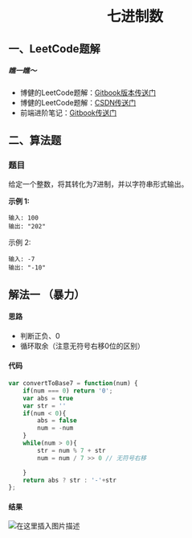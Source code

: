<!--
 * @desc:
 * @Author: 余光
 * @Email: webbj97@163.com
 * @Date: 2020-05-27 17:49:09
-->
<h1 align=center>七进制数</h1>

## 一、LeetCode题解
##### 瞧一瞧～
* 博健的LeetCode题解：[Gitbook版本传送门](https://webbj97.github.io/leetCode-Js/)
* 博健的LeetCode题解：[CSDN传送门](https://blog.csdn.net/jbj6568839z/article/details/103808459)
* 前端进阶笔记：[Gitbook传送门](https://webbj97.github.io/summary/)

## 二、算法题
### 题目

给定一个整数，将其转化为7进制，并以字符串形式输出。

**示例 1:**
```
输入: 100
输出: "202"
```
示例 2:
```
输入: -7
输出: "-10"
```
## 解法一 （暴力）

#### 思路
* 判断正负、0
* 循环取余（注意无符号右移0位的区别）
#### 代码
```js
var convertToBase7 = function(num) {
    if(num === 0) return '0';
    var abs = true
    var str = ''
    if(num < 0){
        abs = false
        num = -num
    }
    while(num > 0){
        str = num % 7 + str
        num = num / 7 >> 0 // 无符号右移

    }
    return abs ? str : '-'+str
};
```
#### 结果
![在这里插入图片描述](https://img-blog.csdnimg.cn/20200427145840442.png?x-oss-process=image/watermark,type_ZmFuZ3poZW5naGVpdGk,shadow_10,text_aHR0cHM6Ly9ibG9nLmNzZG4ubmV0L2piajY1Njg4Mzl6,size_16,color_FFFFFF,t_70)

